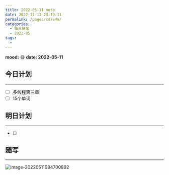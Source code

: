```yaml
---
title: 2022-05-11_note
date: 2022-11-13 23:10:11
permalink: /pages/cd7e4a/
categories:
  - 每日随笔
  - 2022-05
tags:
  - 
---
```

**mood:** :smile:  									**date: 2022-05-11**  
## 今日计划  
------
- [ ]  多线程第三章
- [ ]  15个单词
## 明日计划  
------
- [ ]  
## 随写 
------

![image-20220511084700892](D:%5Cproject%5Cvscode%5Cblog%5Cblogs%5C%E6%AF%8F%E6%97%A5%E9%9A%8F%E7%AC%94%5C2022-05-11_note.assets%5Cimage-20220511084700892.png)